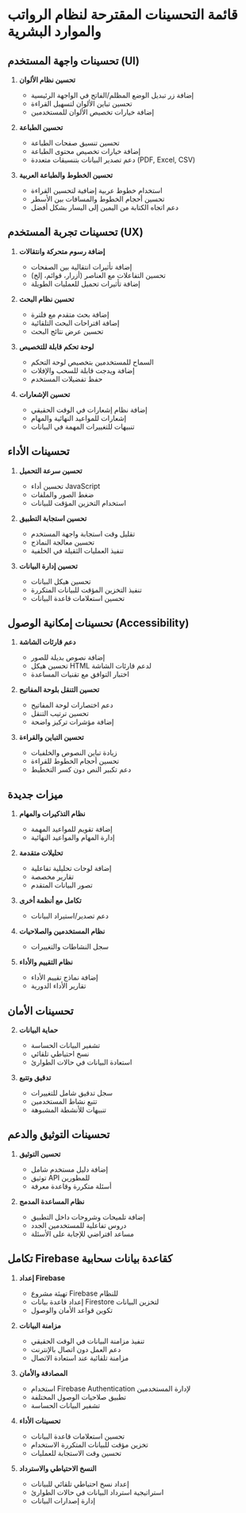 # قائمة التحسينات المقترحة لنظام الرواتب والموارد البشرية

## تحسينات واجهة المستخدم (UI)

1. **تحسين نظام الألوان**
   - إضافة زر تبديل الوضع المظلم/الفاتح في الواجهة الرئيسية
   - تحسين تباين الألوان لتسهيل القراءة
   - إضافة خيارات تخصيص الألوان للمستخدمين

2. **تحسين الطباعة**
   - تحسين تنسيق صفحات الطباعة
   - إضافة خيارات تخصيص محتوى الطباعة
   - دعم تصدير البيانات بتنسيقات متعددة (PDF, Excel, CSV)


4. **تحسين الخطوط والطباعة العربية**
   - استخدام خطوط عربية إضافية لتحسين القراءة
   - تحسين أحجام الخطوط والمسافات بين الأسطر
   - دعم اتجاه الكتابة من اليمين إلى اليسار بشكل أفضل

## تحسينات تجربة المستخدم (UX)

1. **إضافة رسوم متحركة وانتقالات**
   - إضافة تأثيرات انتقالية بين الصفحات
   - تحسين التفاعلات مع العناصر (أزرار، قوائم، إلخ)
   - إضافة تأثيرات تحميل للعمليات الطويلة

2. **تحسين نظام البحث**
   - إضافة بحث متقدم مع فلترة
   - إضافة اقتراحات البحث التلقائية
   - تحسين عرض نتائج البحث

3. **لوحة تحكم قابلة للتخصيص**
   - السماح للمستخدمين بتخصيص لوحة التحكم
   - إضافة ويدجت قابلة للسحب والإفلات
   - حفظ تفضيلات المستخدم

4. **تحسين الإشعارات**
   - إضافة نظام إشعارات في الوقت الحقيقي
   - إشعارات للمواعيد النهائية والمهام
   - تنبيهات للتغييرات المهمة في البيانات

## تحسينات الأداء

1. **تحسين سرعة التحميل**
   - تحسين أداء JavaScript
   - ضغط الصور والملفات
   - استخدام التخزين المؤقت للبيانات

2. **تحسين استجابة التطبيق**
   - تقليل وقت استجابة واجهة المستخدم
   - تحسين معالجة النماذج
   - تنفيذ العمليات الثقيلة في الخلفية

3. **تحسين إدارة البيانات**
   - تحسين هيكل البيانات
   - تنفيذ التخزين المؤقت للبيانات المتكررة
   - تحسين استعلامات قاعدة البيانات

## تحسينات إمكانية الوصول (Accessibility)

1. **دعم قارئات الشاشة**
   - إضافة نصوص بديلة للصور
   - تحسين هيكل HTML لدعم قارئات الشاشة
   - اختبار التوافق مع تقنيات المساعدة

2. **تحسين التنقل بلوحة المفاتيح**
   - دعم اختصارات لوحة المفاتيح
   - تحسين ترتيب التنقل
   - إضافة مؤشرات تركيز واضحة

3. **تحسين التباين والقراءة**
   - زيادة تباين النصوص والخلفيات
   - تحسين أحجام الخطوط للقراءة
   - دعم تكبير النص دون كسر التخطيط

## ميزات جديدة

1. **نظام التذكيرات والمهام**
   - إضافة تقويم للمواعيد المهمة
   - إدارة المهام والمواعيد النهائية

2. **تحليلات متقدمة**
   - إضافة لوحات تحليلية تفاعلية
   - تقارير مخصصة
   - تصور البيانات المتقدم

3. **تكامل مع أنظمة أخرى**
   - دعم تصدير/استيراد البيانات

4. **نظام المستخدمين والصلاحيات**
   - سجل النشاطات والتغييرات

5. **نظام التقييم والأداء**
   - إضافة نماذج تقييم الأداء
   - تقارير الأداء الدورية

## تحسينات الأمان


2. **حماية البيانات**
   - تشفير البيانات الحساسة
   - نسخ احتياطي تلقائي
   - استعادة البيانات في حالات الطوارئ

3. **تدقيق وتتبع**
   - سجل تدقيق شامل للتغييرات
   - تتبع نشاط المستخدمين
   - تنبيهات للأنشطة المشبوهة

## تحسينات التوثيق والدعم

1. **تحسين التوثيق**
   - إضافة دليل مستخدم شامل
   - توثيق API للمطورين
   - أسئلة متكررة وقاعدة معرفة

2. **نظام المساعدة المدمج**
   - إضافة تلميحات وشروحات داخل التطبيق
   - دروس تفاعلية للمستخدمين الجدد
   - مساعد افتراضي للإجابة على الأسئلة

## تكامل Firebase كقاعدة بيانات سحابية

1. **إعداد Firebase**
   - تهيئة مشروع Firebase للنظام
   - إعداد قاعدة بيانات Firestore لتخزين البيانات
   - تكوين قواعد الأمان والوصول

2. **مزامنة البيانات**
   - تنفيذ مزامنة البيانات في الوقت الحقيقي
   - دعم العمل دون اتصال بالإنترنت
   - مزامنة تلقائية عند استعادة الاتصال

3. **المصادقة والأمان**
   - استخدام Firebase Authentication لإدارة المستخدمين
   - تطبيق صلاحيات الوصول المختلفة
   - تشفير البيانات الحساسة

4. **تحسينات الأداء**
   - تحسين استعلامات قاعدة البيانات
   - تخزين مؤقت للبيانات المتكررة الاستخدام
   - تحسين وقت الاستجابة للعمليات

5. **النسخ الاحتياطي والاسترداد**
   - إعداد نسخ احتياطي تلقائي للبيانات
   - استراتيجية استرداد البيانات في حالات الطوارئ
   - إدارة إصدارات البيانات

